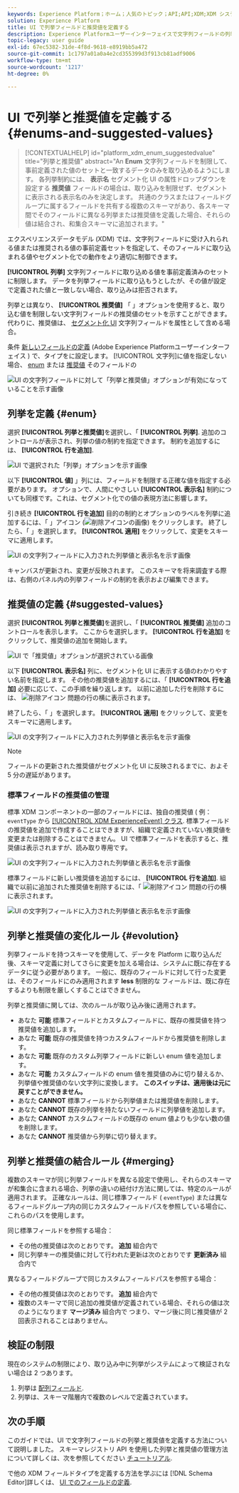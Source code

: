 ```yaml
---
keywords: Experience Platform；ホーム；人気のトピック；API;API;XDM;XDM システム；エクスペリエンスデータモデル；データモデル；ui；ワークスペース；列挙；フィールド；
solution: Experience Platform
title: UI で列挙フィールドと推奨値を定義する
description: Experience Platformユーザーインターフェイスで文字列フィールドの列挙と推奨値を定義する方法を説明します。
topic-legacy: user guide
exl-id: 67ec5382-31de-4f8d-9618-e8919bb5a472
source-git-commit: 1c1797a01a0a4e2cd355399d3f913cb81adf9006
workflow-type: tm+mt
source-wordcount: '1217'
ht-degree: 0%

---
```


# UI で列挙と推奨値を定義する {#enums-and-suggested-values}

>[!CONTEXTUALHELP]
>id="platform_xdm_enum_suggestedvalue"
>title="列挙と推奨値"
>abstract="An **Enum** 文字列フィールドを制限して、事前定義された値のセットと一致するデータのみを取り込めるようにします。 各列挙制約には、 **表示名** セグメント化 UI の属性ドロップダウンを設定する **推奨値** フィールドの場合は、取り込みを制限せず、セグメントに表示される表示名のみを決定します。 共通のクラスまたはフィールドグループに属するフィールドを共有する複数のスキーマがあり、各スキーマ間でそのフィールドに異なる列挙または推奨値を定義した場合、それらの値は結合され、和集合スキーマに追加されます。"

エクスペリエンスデータモデル (XDM) では、文字列フィールドに受け入れられる値または推奨される値の事前定義セットを指定して、そのフィールドに取り込まれる値やセグメント化での動作をより適切に制御できます。

**[!UICONTROL 列挙]** 文字列フィールドに取り込める値を事前定義済みのセットに制限します。 データを列挙フィールドに取り込もうとしたが、その値が設定で定義された値と一致しない場合、取り込みは拒否されます。

列挙とは異なり、 **[!UICONTROL 推奨値]** 「 」オプションを使用すると、取り込む値を制限しない文字列フィールドの推奨値のセットを示すことができます。 代わりに、推奨値は、 [セグメント化 UI](../../../segmentation/ui/overview.md) 文字列フィールドを属性として含める場合。

条件 [新しいフィールドの定義](./overview.md#define) (Adobe Experience Platformユーザーインターフェイス ) で、タイプをに設定します。 [!UICONTROL 文字列]に値を指定しない場合、 [enum](#enum) または [推奨値](#suggested-values) そのフィールドの

![UI の文字列フィールドに対して「列挙と推奨値」オプションが有効になっていることを示す画像](../../images/ui/fields/enum/enum-options-selected.png)

## 列挙を定義 {#enum}

選択 **[!UICONTROL 列挙と推奨値]**&#x200B;を選択し、「 **[!UICONTROL 列挙]**. 追加のコントロールが表示され、列挙の値の制約を指定できます。 制約を追加するには、 **[!UICONTROL 行を追加]**.

![UI で選択された「列挙」オプションを示す画像](../../images/ui/fields/enum/enum-add-row.png)

以下 **[!UICONTROL 値]** 」列には、フィールドを制限する正確な値を指定する必要があります。 オプションで、人間にやさしい **[!UICONTROL 表示名]** 制約についても同様です。これは、セグメント化での値の表現方法に影響します。

引き続き **[!UICONTROL 行を追加]** 目的の制約とオプションのラベルを列挙に追加するには、「 」アイコン (![削除アイコンの画像](../../images/ui/fields/enum/remove-icon.png)) をクリックします。 終了したら、「 」を選択します。 **[!UICONTROL 適用]** をクリックして、変更をスキーマに適用します。

![UI の文字列フィールドに入力された列挙値と表示名を示す画像](../../images/ui/fields/enum/enum-confirm.png)

キャンバスが更新され、変更が反映されます。 このスキーマを将来調査する際は、右側のパネル内の列挙フィールドの制約を表示および編集できます。

## 推奨値の定義 {#suggested-values}

選択 **[!UICONTROL 列挙と推奨値]**&#x200B;を選択し、「 **[!UICONTROL 推奨値]** 追加のコントロールを表示します。 ここからを選択します。 **[!UICONTROL 行を追加]** をクリックして、推奨値の追加を開始します。

![UI で「推奨値」オプションが選択されている画像](../../images/ui/fields/enum/suggested-add-row.png)

以下 **[!UICONTROL 表示名]** 列に、セグメント化 UI に表示する値のわかりやすい名前を指定します。 その他の推奨値を追加するには、「 **[!UICONTROL 行を追加]** 必要に応じて、この手順を繰り返します。 以前に追加した行を削除するには、 ![削除アイコン](../../images/ui/fields/enum/remove-icon.png) 問題の行の横に表示されます。

終了したら、「 」を選択します。 **[!UICONTROL 適用]** をクリックして、変更をスキーマに適用します。

![UI の文字列フィールドに入力された列挙値と表示名を示す画像](../../images/ui/fields/enum/suggested-confirm.png)

>[!NOTE]
>
>フィールドの更新された推奨値がセグメント化 UI に反映されるまでに、およそ 5 分の遅延があります。

### 標準フィールドの推奨値の管理

標準 XDM コンポーネントの一部のフィールドには、独自の推奨値 ( 例： `eventType` から [[!UICONTROL XDM ExperienceEvent] クラス](../../classes/experienceevent.md). 標準フィールドの推奨値を追加で作成することはできますが、組織で定義されていない推奨値を変更または削除することはできません。 UI で標準フィールドを表示すると、推奨値は表示されますが、読み取り専用です。

![UI の文字列フィールドに入力された列挙値と表示名を示す画像](../../images/ui/fields/enum/suggested-standard.png)

標準フィールドに新しい推奨値を追加するには、 **[!UICONTROL 行を追加]**. 組織で以前に追加された推奨値を削除するには、「 ![削除アイコン](../../images/ui/fields/enum/remove-icon.png) 問題の行の横に表示されます。

![UI の文字列フィールドに入力された列挙値と表示名を示す画像](../../images/ui/fields/enum/suggested-standard-add.png)

<!-- ### Removing suggested values for standard fields

Only suggested values that you define can be removed from a standard field. Existing suggested values can be disabled so that they no longer appear in the segmentation dropdown, but they cannot be removed outright.

For example, consider a profile schema where the a suggested value for the standard `person.gender` field is disabled:

![Image showing the enum values and display names filled out for the string field in the UI](../../images/ui/fields/enum/standard-enum-disabled.png)

In this example, the display name "[!UICONTROL Non-specific]" is now disabled from being shown in the segmentation dropdown list. However, the value `non_specific` is still part of the list of enumerated fields and is therefore still allowed on ingestion. In other words, you cannot disable the actual enum value for the standard field as it would go against the principle of only allowing changes that make a field less restrictive.

See the [section below](#evolution) for more information on the rules for updating enums and suggested values for existing schema fields. -->

## 列挙と推奨値の変化ルール {#evolution}

列挙フィールドを持つスキーマを使用して、データを Platform に取り込んだ後、スキーマ定義に対してさらに変更を加える場合は、システムに既に存在するデータに従う必要があります。 一般に、既存のフィールドに対して行った変更は、そのフィールドにのみ適用されます **less** 制限的な フィールドは、既に存在するよりも制限を厳しくすることはできません。

列挙と推奨値に関しては、次のルールが取り込み後に適用されます。

* あなた **可能** 標準フィールドとカスタムフィールドに、既存の推奨値を持つ推奨値を追加します。
* あなた **可能** 既存の推奨値を持つカスタムフィールドから推奨値を削除します。
* あなた **可能** 既存のカスタム列挙フィールドに新しい enum 値を追加します。
* あなた **可能** カスタムフィールドの enum 値を推奨値のみに切り替えるか、列挙値や推奨値のない文字列に変換します。 **このスイッチは、適用後は元に戻すことができません。**
* あなた **CANNOT** 標準フィールドから列挙値または推奨値を削除します。
* あなた **CANNOT** 既存の列挙を持たないフィールドに列挙値を追加します。
* あなた **CANNOT** カスタムフィールドの既存の enum 値よりも少ない数の値を削除します。
* あなた **CANNOT** 推奨値から列挙に切り替えます。

## 列挙と推奨値の結合ルール {#merging}

複数のスキーマが同じ列挙フィールドを異なる設定で使用し、それらのスキーマが和集合に含まれる場合、列挙の違いの紐付け方法に関しては、特定のルールが適用されます。 正確なルールは、同じ標準フィールド ( `eventType`) または異なるフィールドグループ内の同じカスタムフィールドパスを参照している場合に、これらのパスを使用します。

同じ標準フィールドを参照する場合：

* その他の推奨値は次のとおりです。 **追加** 組合内で
* 同じ列挙キーの推奨値に対して行われた更新は次のとおりです **更新済み** 組合内で

異なるフィールドグループで同じカスタムフィールドパスを参照する場合：

* その他の推奨値は次のとおりです。 **追加** 組合内で
* 複数のスキーマで同じ追加の推奨値が定義されている場合、それらの値は次のようになります **マージ済み** 組合内で つまり、マージ後に同じ推奨値が 2 回表示されることはありません。

## 検証の制限

現在のシステムの制限により、取り込み中に列挙がシステムによって検証されない場合は 2 つあります。

1. 列挙は [配列フィールド](./array.md).
1. 列挙は、スキーマ階層内で複数のレベルで定義されています。

## 次の手順

このガイドでは、UI で文字列フィールドの列挙と推奨値を定義する方法について説明しました。 スキーマレジストリ API を使用した列挙と推奨値の管理方法について詳しくは、次を参照してください [チュートリアル](../../tutorials/suggested-values.md).

で他の XDM フィールドタイプを定義する方法を学ぶには [!DNL Schema Editor]詳しくは、 [UI でのフィールドの定義](./overview.md#special).
